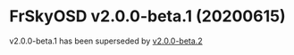 FrSkyOSD v2.0.0-beta.1 (20200615)
=================================

v2.0.0-beta.1 has been superseded by [v2.0.0-beta.2](FrSkyOSD-v1.99.1_20200622.md)

